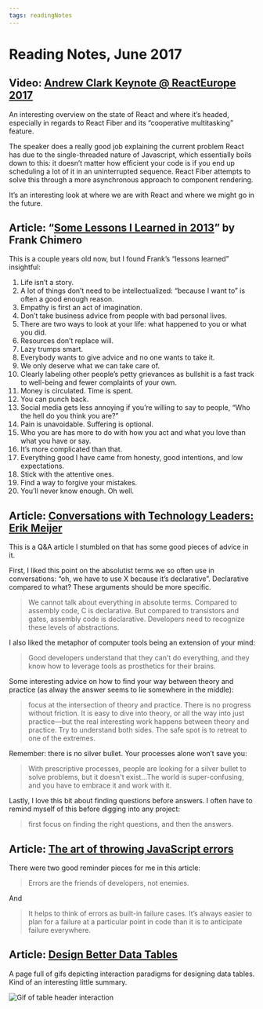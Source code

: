 ```yaml
---
tags: readingNotes
---
```


# Reading Notes, June 2017

## Video: [Andrew Clark Keynote @ ReactEurope 2017](https://www.youtube.com/watch?v=QW5TE4vrklU)

An interesting overview on the state of React and where it’s headed, especially in regards to React Fiber and its “cooperative multitasking” feature. 

The speaker does a really good job explaining the current problem React has due to the single-threaded nature of Javascript, which essentially boils down to this: it doesn’t matter how efficient your code is if you end up scheduling a lot of it in an uninterrupted sequence. React Fiber attempts to solve this through a more asynchronous approach to component rendering.

It’s an interesting look at where we are with React and where we might go in the future. 

## Article: “[Some Lessons I Learned in 2013](https://www.frankchimero.com/archive/2014/2013-lessons/)” by Frank Chimero

This is a couple years old now, but I found Frank’s “lessons learned” insightful:

1. Life isn’t a story.
2. A lot of things don’t need to be intellectualized: “because I want to” is often a good enough reason.
3. Empathy is first an act of imagination.
4. Don’t take business advice from people with bad personal lives.
5. There are two ways to look at your life: what happened to you or what you did.
6. Resources don’t replace will.
7. Lazy trumps smart.
8. Everybody wants to give advice and no one wants to take it.
9. We only deserve what we can take care of.
10. Clearly labeling other people’s petty grievances as bullshit is a fast track to well-being and fewer complaints of your own.
11. Money is circulated. Time is spent.
12. You can punch back.
13. Social media gets less annoying if you’re willing to say to people, “Who the hell do you think you are?”
14. Pain is unavoidable. Suffering is optional.
15. Who you are has more to do with how you act and what you love than what you have or say.
16. It’s more complicated than that.
17. Everything good I have came from honesty, good intentions, and low expectations.
18. Stick with the attentive ones.
19. Find a way to forgive your mistakes.
20. You’ll never know enough. Oh well.

## Article: [Conversations with Technology Leaders: Erik Meijer](http://queue.acm.org/detail.cfm?id=3092954)

This is a Q&A article I stumbled on that has some good pieces of advice in it.

First, I liked this point on the absolutist terms we so often use in conversations: “oh, we have to use X because it’s declarative”. Declarative compared to what? These arguments should be more specific.

>  We cannot talk about everything in absolute terms. Compared to assembly code, C is declarative. But compared to transistors and gates, assembly code is declarative. Developers need to recognize these levels of abstractions.

I also liked the metaphor of computer tools being an extension of your mind:

> Good developers understand that they can't do everything, and they know how to leverage tools as prosthetics for their brains.

Some interesting advice on how to find your way between theory and practice (as alway the answer seems to lie somewhere in the middle):

> focus at the intersection of theory and practice. There is no progress without friction. It is easy to dive into theory, or all the way into just practice—but the real interesting work happens between theory and practice. Try to understand both sides. The safe spot is to retreat to one of the extremes.

Remember: there is no silver bullet. Your processes alone won’t save you:

> With prescriptive processes, people are looking for a silver bullet to solve problems, but it doesn't exist...The world is super-confusing, and you have to embrace it and work with it.

Lastly, I love this bit about finding questions before answers. I often have to remind myself of this before digging into any project: 

> first focus on finding the right questions, and then the answers.

## Article: [The art of throwing JavaScript errors](https://www.nczonline.net/blog/2009/03/03/the-art-of-throwing-javascript-errors/)

There were two good reminder pieces for me in this article:

> Errors are the friends of developers, not enemies.

And

> It helps to think of errors as built-in failure cases. It’s always easier to plan for a failure at a particular point in code than it is to anticipate failure everywhere.

## Article: [Design Better Data Tables](https://uxdesign.cc/design-better-data-tables-4ecc99d23356)

A page full of gifs depicting interaction paradigms for designing data tables. Kind of an interesting little summary.

![Gif of table header interaction](https://cdn-images-1.medium.com/max/800/1*kXEEaxvKP_9xRT0HuqScTQ.gif)
